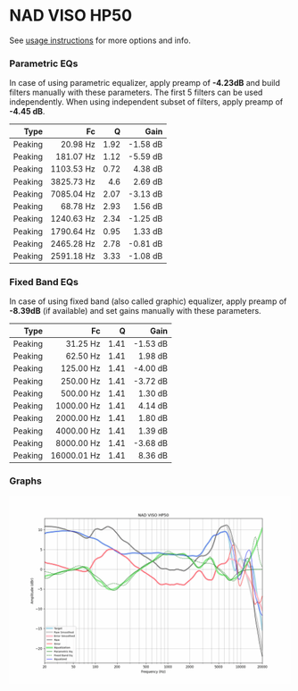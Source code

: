 # NAD VISO HP50
See [usage instructions](https://github.com/jaakkopasanen/AutoEq#usage) for more options and info.

### Parametric EQs
In case of using parametric equalizer, apply preamp of **-4.23dB** and build filters manually
with these parameters. The first 5 filters can be used independently.
When using independent subset of filters, apply preamp of **-4.45 dB**.

| Type    | Fc         |    Q | Gain     |
|--------:|-----------:|-----:|---------:|
| Peaking | 20.98 Hz   | 1.92 | -1.58 dB |
| Peaking | 181.07 Hz  | 1.12 | -5.59 dB |
| Peaking | 1103.53 Hz | 0.72 | 4.38 dB  |
| Peaking | 3825.73 Hz | 4.6  | 2.69 dB  |
| Peaking | 7085.04 Hz | 2.07 | -3.13 dB |
| Peaking | 68.78 Hz   | 2.93 | 1.56 dB  |
| Peaking | 1240.63 Hz | 2.34 | -1.25 dB |
| Peaking | 1790.64 Hz | 0.95 | 1.33 dB  |
| Peaking | 2465.28 Hz | 2.78 | -0.81 dB |
| Peaking | 2591.18 Hz | 3.33 | -1.08 dB |

### Fixed Band EQs
In case of using fixed band (also called graphic) equalizer, apply preamp of **-8.39dB**
(if available) and set gains manually with these parameters.

| Type    | Fc          |    Q | Gain     |
|--------:|------------:|-----:|---------:|
| Peaking | 31.25 Hz    | 1.41 | -1.53 dB |
| Peaking | 62.50 Hz    | 1.41 | 1.98 dB  |
| Peaking | 125.00 Hz   | 1.41 | -4.00 dB |
| Peaking | 250.00 Hz   | 1.41 | -3.72 dB |
| Peaking | 500.00 Hz   | 1.41 | 1.30 dB  |
| Peaking | 1000.00 Hz  | 1.41 | 4.14 dB  |
| Peaking | 2000.00 Hz  | 1.41 | 1.80 dB  |
| Peaking | 4000.00 Hz  | 1.41 | 1.39 dB  |
| Peaking | 8000.00 Hz  | 1.41 | -3.68 dB |
| Peaking | 16000.01 Hz | 1.41 | 8.36 dB  |

### Graphs
![](./NAD%20VISO%20HP50.png)